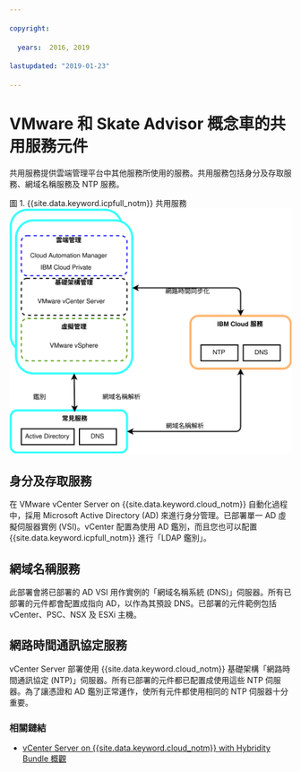 ```yaml
---

copyright:

  years:  2016, 2019

lastupdated: "2019-01-23"

---
```


# VMware 和 Skate Advisor 概念車的共用服務元件

共用服務提供雲端管理平台中其他服務所使用的服務。共用服務包括身分及存取服務、網域名稱服務及 NTP 服務。

圖 1. {{site.data.keyword.icpfull_notm}} 共用服務
![{{site.data.keyword.icpfull_notm}} 共用服務](vcscar-common-services.svg)

## 身分及存取服務

在 VMware vCenter Server on {{site.data.keyword.cloud_notm}} 自動化過程中，採用 Microsoft Active Directory (AD) 來進行身分管理。已部署單一 AD 虛擬伺服器實例 (VSI)。vCenter 配置為使用 AD 鑑別，而且您也可以配置 {{site.data.keyword.icpfull_notm}} 進行「LDAP 鑑別」。

## 網域名稱服務

此部署會將已部署的 AD VSI 用作實例的「網域名稱系統 (DNS)」伺服器。所有已部署的元件都會配置成指向 AD，以作為其預設 DNS。已部署的元件範例包括 vCenter、PSC、NSX 及 ESXi 主機。

## 網路時間通訊協定服務

vCenter Server 部署使用 {{site.data.keyword.cloud_notm}} 基礎架構「網路時間通訊協定 (NTP)」伺服器。所有已部署的元件都已配置成使用這些 NTP 伺服器。為了讓憑證和 AD 鑑別正常運作，使所有元件都使用相同的 NTP 伺服器十分重要。

### 相關鏈結

* [vCenter Server on {{site.data.keyword.cloud_notm}} with Hybridity Bundle 概觀](/docs/services/vmwaresolutions/archiref/vcs/vcs-hybridity-intro.html)
